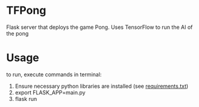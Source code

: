 # TFPong
Flask server that deploys the game Pong. Uses TensorFlow to run the AI of the pong


# Usage

to run, execute commands in terminal:
1. Ensure necessary python libraries are installed (see [requirements.txt](requirements.txt))
2. export FLASK_APP=main.py
3. flask run
